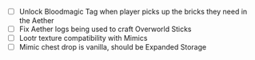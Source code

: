 - [ ] Unlock Bloodmagic Tag when player picks up the bricks they need in the Aether
- [ ] Fix Aether logs being used to craft Overworld Sticks
- [ ] Lootr texture compatibility with Mimics
- [ ] Mimic chest drop is vanilla, should be Expanded Storage